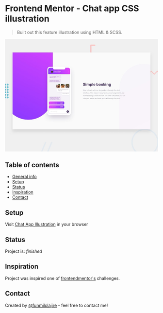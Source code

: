 # Frontend Mentor - Chat app CSS illustration

> Built out this feature illustration using HTML & SCSS.

![Design preview for the Chat app CSS illustration coding challenge](./design/desktop-preview.jpg)

## Table of contents  

- [General info](#general-info)
- [Setup](#setup)
- [Status](#status)
- [Inspiration](#inspiration)
- [Contact](#contact)

## Setup  

Visit [Chat App Illustration](https://funmilolajire.github.io/chat-app-css-illustration/) in your browser

## Status  

Project is: _finished_

## Inspiration  

Project was inspired one of [frontendmentor's](https://www.frontendmentor.io/challenges/chat-app-css-illustration-O5auMkFqY) challenges.

## Contact  

Created by [@funmilolajire](mailto:funmilolajire@gmail.com) - feel free to contact me!  

